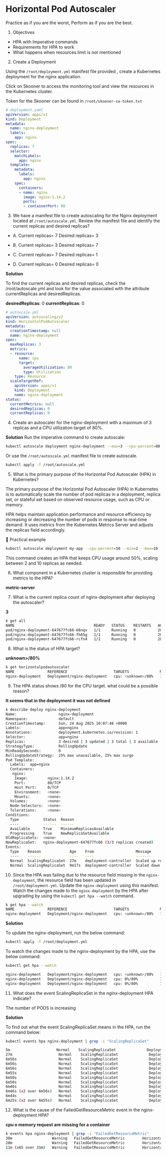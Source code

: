 # Horizontal Pod Autoscaler

Practice as if you are the worst, Perform as if you are the best.

1. Objectives

- HPA with Imperative commands
- Requirements for HPA to work
- What happens when resources.limit is not mentioned

2. Create a Deployment

Using the ``` /root/deployment.yml ``` manifest file provided , create a Kubernetes deployment for the nginx application.

Click on Skooner to access the monitoring tool and view the resources in the Kubernetes cluster.

Token for the Skooner can be found in ``` /root/skooner-sa-token.txt ```

```yaml
# deployment.yaml
apiVersion: apps/v1
kind: Deployment
metadata:
  name: nginx-deployment
  labels:
    app: nginx
spec:
  replicas: 7
  selector:
    matchLabels:
      app: nginx
  template:
    metadata:
      labels:
        app: nginx
    spec:
      containers:
      - name: nginx
        image: nginx:1.14.2
        ports:
        - containerPort: 80
```

3. We have a manifest file to create autoscaling for the Nginx deployment located at ``` /root/autoscale.yml ```. Review the manifest file and identify the current replicas and desired replicas?

- A. Current replicas= 7
    Desired replicas= 3

- B. Current replicas= 3
    Desired replicas= 7

- C. Current replicas= 7
    Desired replicas= 1

- D. Current replicas= 0
    Desired replicas= 0

**Solution**

To find the current replicas and desired replicas, check the /root/autoscale.yml and look for the value associated with the attribute currentReplicas and desiredReplicas.

**desiredReplicas**: 0
**currentReplicas**: 0

```yaml 
# autoscale.yml
apiVersion: autoscaling/v2
kind: HorizontalPodAutoscaler
metadata:
  creationTimestamp: null
  name: nginx-deployment
spec:
  maxReplicas: 3
  metrics:
  - resource:
      name: cpu
      target:
        averageUtilization: 80
        type: Utilization
    type: Resource
  scaleTargetRef:
    apiVersion: apps/v1
    kind: Deployment
    name: nginx-deployment
status:
  currentMetrics: null
  desiredReplicas: 0
  currentReplicas: 0
```

4. Create an autoscaler for the nginx-deployment with a maximum of 3 replicas and a CPU utilization target of 80%.

**Solution** Run the imperative command to create autoscale:

```bash
kubectl autoscale deployment nginx-deployment --max=3 --cpu-percent=80
```

Or use the ``` /root/autoscale.yml ``` manifest file to create autoscale.

```bash
kubectl apply -f /root/autoscale.yml
```

5. What is the primary purpose of the Horizontal Pod Autoscaler (HPA) in Kubernetes?

The primary purpose of the Horizontal Pod Autoscaler (HPA) in Kubernetes is to automatically scale the number of pod replicas in a deployment, replica set, or stateful set based on observed resource usage, such as CPU or memory.

HPA helps maintain application performance and resource efficiency by increasing or decreasing the number of pods in response to real-time demand. It uses metrics from the Kubernetes Metrics Server and adjusts the replicas field accordingly.

🧪 Practical example
```bash
kubectl autoscale deployment my-app --cpu-percent=50 --min=2 --max=10
```
This command creates an HPA that keeps CPU usage around 50%, scaling between 2 and 10 replicas as needed.

6. What component in a Kubernetes cluster is responsible for providing metrics to the HPA?

**metric-server**

7. What is the current replica count of nginx-deployment after deploying the autoscaler?

**3**

```bash
k get all
NAME                                    READY   STATUS    RESTARTS   AGE
pod/nginx-deployment-647677fc66-66nqv   1/1     Running   0          20m
pod/nginx-deployment-647677fc66-fh65g   1/1     Running   0          20m
pod/nginx-deployment-647677fc66-rcfn4   1/1     Running   0          20m
```

8. What is the status of HPA target?

**unknown>/80%**

```bash
k get horizontalpodautoscaler
NAME               REFERENCE                     TARGETS              MINPODS   MAXPODS   REPLICAS   AGE
nginx-deployment   Deployment/nginx-deployment   cpu: <unknown>/80%   1         3         3          5m22s
```

9. The HPA status shows /80 for the CPU target. what could be a possible reason?

**It seems that in the deployment it was not defined**

```bash
k describe deploy nginx-deployment
Name:                   nginx-deployment
Namespace:              default
CreationTimestamp:      Sun, 24 Aug 2025 10:07:48 +0000
Labels:                 app=nginx
Annotations:            deployment.kubernetes.io/revision: 1
Selector:               app=nginx
Replicas:               3 desired | 3 updated | 3 total | 3 available | 0 unavailable
StrategyType:           RollingUpdate
MinReadySeconds:        0
RollingUpdateStrategy:  25% max unavailable, 25% max surge
Pod Template:
  Labels:  app=nginx
  Containers:
   nginx:
    Image:         nginx:1.14.2
    Port:          80/TCP
    Host Port:     0/TCP
    Environment:   <none>
    Mounts:        <none>
  Volumes:         <none>
  Node-Selectors:  <none>
  Tolerations:     <none>
Conditions:
  Type           Status  Reason
  ----           ------  ------
  Available      True    MinimumReplicasAvailable
  Progressing    True    NewReplicaSetAvailable
OldReplicaSets:  <none>
NewReplicaSet:   nginx-deployment-647677fc66 (3/3 replicas created)
Events:
  Type    Reason             Age    From                   Message
  ----    ------             ----   ----                   -------
  Normal  ScalingReplicaSet  27m    deployment-controller  Scaled up replica set nginx-deployment-647677fc66 from 0 to 7
  Normal  ScalingReplicaSet  9m17s  deployment-controller  Scaled down replica set nginx-deployment-647677fc66 from 7 to 7
```

10. Since the HPA was failing due to the resource field missing in the ``` nginx-deployment ```, the resource field has been updated in ``` /root/deployment.yml ```. Update the ``` nginx-deployment ``` using this manifest. Watch the changes made to the ``` nginx-deployment ``` by the HPA after upgrading by using the ``` kubectl get hpa --watch ``` command.


```bash
k get hpa --watch
NAME               REFERENCE                     TARGETS              MINPODS   MAXPODS   REPLICAS   AGE
nginx-deployment   Deployment/nginx-deployment   cpu: <unknown>/80%   1         3         3          15m
```

**Solution**

To update the nginx-deployment, run the below command:

```bash
kubectl apply -f /root/deployment.yml
```
To watch the changes made to the nginx-deployment by the HPA, use the below command:

```bash
kubectl get hpa --watch

nginx-deployment   Deployment/nginx-deployment   cpu: <unknown>/80%   1         3         3          21m
nginx-deployment   Deployment/nginx-deployment   cpu: 0%/80%          1         3         3          21m
nginx-deployment   Deployment/nginx-deployment   cpu: 0%/80%          1         3         1          21m
```

11. What does the event ScalingReplicaSet in the nginx-deployment HPA indicate?

The number of PODS is increasing

**Solution**

To find out what the event ScalingReplicaSet means in the HPA, run the command below:

```bash
kubectl events hpa nginx-deployment | grep -i "ScalingReplicaSet"

5m                     Normal    ScalingReplicaSet              Deployment/nginx-deployment                Scaled up replica set nginx-deployment-647677fc66 from 0 to 7
27m                     Normal    ScalingReplicaSet              Deployment/nginx-deployment                Scaled down replica set nginx-deployment-647677fc66 from 7 to 3
6m56s                   Normal    ScalingReplicaSet              Deployment/nginx-deployment                Scaled up replica set nginx-deployment-647677fc66 from 3 to 7
6m56s                   Normal    ScalingReplicaSet              Deployment/nginx-deployment                Scaled up replica set nginx-deployment-7998fdcbb8 from 0 to 2
6m56s                   Normal    ScalingReplicaSet              Deployment/nginx-deployment                Scaled down replica set nginx-deployment-647677fc66 from 7 to 6
6m55s                   Normal    ScalingReplicaSet              Deployment/nginx-deployment                Scaled down replica set nginx-deployment-647677fc66 from 6 to 3
6m50s                   Normal    ScalingReplicaSet              Deployment/nginx-deployment                Scaled up replica set nginx-deployment-7998fdcbb8 from 1 to 2
6m50s                   Normal    ScalingReplicaSet              Deployment/nginx-deployment                Scaled down replica set nginx-deployment-647677fc66 from 3 to 2
6m46s                   Normal    ScalingReplicaSet              Deployment/nginx-deployment                Scaled down replica set nginx-deployment-647677fc66 from 2 to 1
6m46s (x2 over 6m56s)   Normal    ScalingReplicaSet              Deployment/nginx-deployment                Scaled up replica set nginx-deployment-7998fdcbb8 from 2 to 3
6m44s                   Normal    ScalingReplicaSet              Deployment/nginx-deployment                (combined from similar events): Scaled down replica set nginx-deployment-647677fc66 from 1 to 0
6m25s (x2 over 6m55s)   Normal    ScalingReplicaSet              Deployment/nginx-deployment                Scaled down replica set nginx-deployment-7998fdcbb8 from 3 to 1
```

12. What is the cause of the FailedGetResourceMetric event in the nginx-deployment HPA?

**cpu o memory request are missing for a container**

```bash
k events hpa nginx-deployment | grep -i "FailedGetResourceMetric"
30m                  Warning   FailedGetResourceMetric        HorizontalPodAutoscaler/nginx-deployment   failed to get cpu utilization: missing request for cpu in container nginx of Pod nginx-deployment-647677fc66-fh65g
28m                  Warning   FailedGetResourceMetric        HorizontalPodAutoscaler/nginx-deployment   failed to get cpu utilization: missing request for cpu in container nginx of Pod nginx-deployment-647677fc66-rcfn4
11m (x65 over 31m)   Warning   FailedGetResourceMetric        HorizontalPodAutoscaler/nginx-deployment   failed to get cpu utilization: missing request for cpu in container nginx of Pod nginx-deployment-647677fc66-66nqv
```









